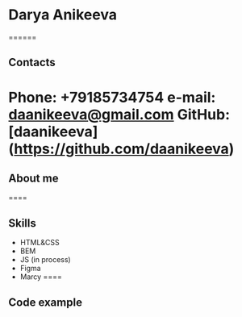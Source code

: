 # Darya Anikeeva
======

## Contacts
**Phone:** +79185734754
**e-mail:** daanikeeva@gmail.com
**GitHub:** [daanikeeva] (https://github.com/daanikeeva)
=====

## About me

====

## Skills
* HTML&CSS
* BEM
* JS (in process)
* Figma
* Marcy
====

## Code example



